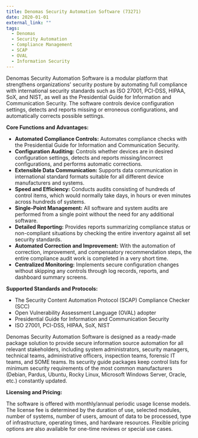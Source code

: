 ```yaml
---
title: Denomas Security Automation Software (73271)
date: 2020-01-01
external_link: ""
tags:
  - Denomas
  - Security Automation
  - Compliance Management
  - SCAP
  - OVAL
  - Information Security
---
```


Denomas Security Automation Software is a modular platform that strengthens organizations' security posture by automating full compliance with international security standards such as ISO 27001, PCI-DSS, HIPAA, SoX, and NIST, as well as the Presidential Guide for Information and Communication Security. The software controls device configuration settings, detects and reports missing or erroneous configurations, and automatically corrects possible settings.

**Core Functions and Advantages:**

* **Automated Compliance Controls:** Automates compliance checks with the Presidential Guide for Information and Communication Security.
* **Configuration Auditing:** Controls whether devices are in desired configuration settings, detects and reports missing/incorrect configurations, and performs automatic corrections.
* **Extensible Data Communication:** Supports data communication in international standard formats suitable for all different device manufacturers and systems.
* **Speed and Efficiency:** Conducts audits consisting of hundreds of control items, which would normally take days, in hours or even minutes across hundreds of systems.
* **Single-Point Management:** All software and system audits are performed from a single point without the need for any additional software.
* **Detailed Reporting:** Provides reports summarizing compliance status or non-compliant situations by checking the entire inventory against all set security standards.
* **Automated Correction and Improvement:** With the automation of correction, improvement, and compensatory recommendation steps, the entire compliance audit work is completed in a very short time.
* **Centralized Monitoring:** Implements secure configuration changes without skipping any controls through log records, reports, and dashboard summary screens.

**Supported Standards and Protocols:**

* The Security Content Automation Protocol (SCAP) Compliance Checker (SCC)
* Open Vulnerability Assessment Language (OVAL) adopter
* Presidential Guide for Information and Communication Security
* ISO 27001, PCI-DSS, HIPAA, SoX, NIST

Denomas Security Automation Software is designed as a ready-made package solution to provide secure information source automation for all relevant stakeholders, including system administrators, security managers, technical teams, administrative officers, inspection teams, forensic IT teams, and SOME teams. Its security guide packages keep control lists for minimum security requirements of the most common manufacturers (Debian, Pardus, Ubuntu, Rocky Linux, Microsoft Windows Server, Oracle, etc.) constantly updated.

**Licensing and Pricing:**

The software is offered with monthly/annual periodic usage license models. The license fee is determined by the duration of use, selected modules, number of systems, number of users, amount of data to be processed, type of infrastructure, operating times, and hardware resources. Flexible pricing options are also available for one-time reviews or special use cases.
